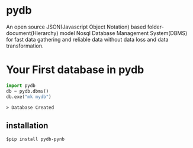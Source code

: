 # pydb
An open source JSON(Javascript Object Notation) based folder-document(Hierarchy) model Nosql Database Management System(DBMS) for fast data gathering and reliable data without data loss and data transformation. 

# Your First database in pydb

```python 
import pydb 
db = pydb.dbms()
db.exe("mk mydb")
```
`> Database Created`
## installation 
`$pip install pydb-pynb`



